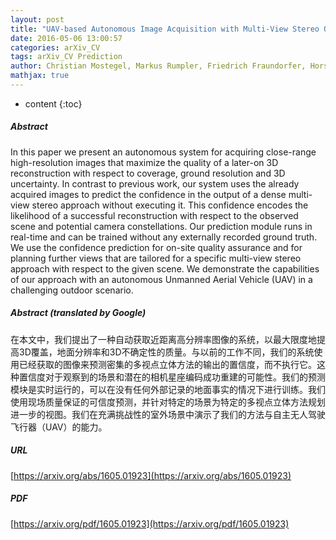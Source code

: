 ```yaml
---
layout: post
title: "UAV-based Autonomous Image Acquisition with Multi-View Stereo Quality Assurance by Confidence Prediction"
date: 2016-05-06 13:00:57
categories: arXiv_CV
tags: arXiv_CV Prediction
author: Christian Mostegel, Markus Rumpler, Friedrich Fraundorfer, Horst Bischof
mathjax: true
---
```


* content
{:toc}

##### Abstract
In this paper we present an autonomous system for acquiring close-range high-resolution images that maximize the quality of a later-on 3D reconstruction with respect to coverage, ground resolution and 3D uncertainty. In contrast to previous work, our system uses the already acquired images to predict the confidence in the output of a dense multi-view stereo approach without executing it. This confidence encodes the likelihood of a successful reconstruction with respect to the observed scene and potential camera constellations. Our prediction module runs in real-time and can be trained without any externally recorded ground truth. We use the confidence prediction for on-site quality assurance and for planning further views that are tailored for a specific multi-view stereo approach with respect to the given scene. We demonstrate the capabilities of our approach with an autonomous Unmanned Aerial Vehicle (UAV) in a challenging outdoor scenario.

##### Abstract (translated by Google)
在本文中，我们提出了一种自动获取近距离高分辨率图像的系统，以最大限度地提高3D覆盖，地面分辨率和3D不确定性的质量。与以前的工作不同，我们的系统使用已经获取的图像来预测密集的多视点立体方法的输出的置信度，而不执行它。这种置信度对于观察到的场景和潜在的相机星座编码成功重建的可能性。我们的预测模块是实时运行的，可以在没有任何外部记录的地面事实的情况下进行训练。我们使用现场质量保证的可信度预测，并针对特定的场景为特定的多视点立体方法规划进一步的视图。我们在充满挑战性的室外场景中演示了我们的方法与自主无人驾驶飞行器（UAV）的能力。

##### URL
[https://arxiv.org/abs/1605.01923](https://arxiv.org/abs/1605.01923)

##### PDF
[https://arxiv.org/pdf/1605.01923](https://arxiv.org/pdf/1605.01923)

